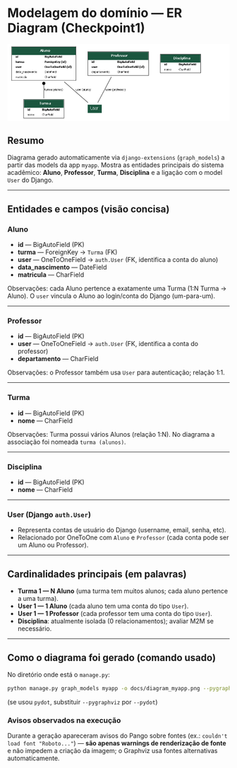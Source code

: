 # Modelagem do domínio — ER Diagram (Checkpoint1)

![ER Diagram](diagram_myapp.png)

## Resumo
Diagrama gerado automaticamente via `django-extensions` (`graph_models`) a partir das models da app `myapp`. Mostra as entidades principais do sistema acadêmico: **Aluno**, **Professor**, **Turma**, **Disciplina** e a ligação com o model `User` do Django.

---

## Entidades e campos (visão concisa)

### Aluno
- **id** — BigAutoField (PK)  
- **turma** — ForeignKey → `Turma` (FK)  
- **user** — OneToOneField → `auth.User` (FK, identifica a conta do aluno)  
- **data_nascimento** — DateField  
- **matricula** — CharField

Observações: cada Aluno pertence a exatamente uma Turma (1:N Turma → Aluno). O `user` vincula o Aluno ao login/conta do Django (um-para-um).

---

### Professor
- **id** — BigAutoField (PK)  
- **user** — OneToOneField → `auth.User` (FK, identifica a conta do professor)  
- **departamento** — CharField

Observações: o Professor também usa `User` para autenticação; relação 1:1.

---

### Turma
- **id** — BigAutoField (PK)  
- **nome** — CharField

Observações: Turma possui vários Alunos (relação 1:N). No diagrama a associação foi nomeada `turma (alunos)`.

---

### Disciplina
- **id** — BigAutoField (PK)  
- **nome** — CharField

---

### User (Django `auth.User`)
- Representa contas de usuário do Django (username, email, senha, etc).  
- Relacionado por OneToOne com `Aluno` e `Professor` (cada conta pode ser um Aluno ou Professor).

---

## Cardinalidades principais (em palavras)
- **Turma 1 — N Aluno** (uma turma tem muitos alunos; cada aluno pertence a uma turma).
- **User 1 — 1 Aluno** (cada aluno tem uma conta do tipo `User`).
- **User 1 — 1 Professor** (cada professor tem uma conta do tipo `User`).
- **Disciplina**: atualmente isolada (0 relacionamentos); avaliar M2M se necessário.

---

## Como o diagrama foi gerado (comando usado)
No diretório onde está o `manage.py`:
```bash
python manage.py graph_models myapp -o docs/diagram_myapp.png --pygraphviz
```
(se usou `pydot`, substituir `--pygraphviz` por `--pydot`)

### Avisos observados na execução
Durante a geração apareceram avisos do Pango sobre fontes (ex.: `couldn't load font "Roboto..."`) — **são apenas warnings de renderização de fonte** e não impedem a criação da imagem; o Graphviz usa fontes alternativas automaticamente.

